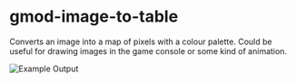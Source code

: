 # gmod-image-to-table
Converts an image into a map of pixels with a colour palette.
Could be useful for drawing images in the game console or some kind of animation.

![Example Output](https://i.imgur.com/M7buq5k.png)
